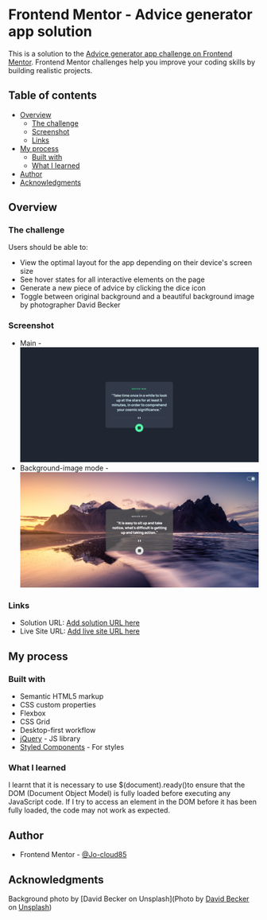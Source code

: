 # Frontend Mentor - Advice generator app solution

This is a solution to the [Advice generator app challenge on Frontend Mentor](https://www.frontendmentor.io/challenges/advice-generator-app-QdUG-13db). Frontend Mentor challenges help you improve your coding skills by building realistic projects.

## Table of contents

- [Overview](#overview)
  - [The challenge](#the-challenge)
  - [Screenshot](#screenshot)
  - [Links](#links)
- [My process](#my-process)
  - [Built with](#built-with)
  - [What I learned](#what-i-learned)
- [Author](#author)
- [Acknowledgments](#acknowledgments)

## Overview

### The challenge

Users should be able to:

- View the optimal layout for the app depending on their device's screen size
- See hover states for all interactive elements on the page
- Generate a new piece of advice by clicking the dice icon
- Toggle between original background and a beautiful background image by photographer David Becker

### Screenshot

- Main - ![./images/main.png](./images/main.png)
- Background-image mode - ![./images/bg-img-mode.png](./images/bg-img-mode.png)

### Links

- Solution URL: [Add solution URL here](https://your-solution-url.com)
- Live Site URL: [Add live site URL here](https://your-live-site-url.com)

## My process

### Built with

- Semantic HTML5 markup
- CSS custom properties
- Flexbox
- CSS Grid
- Desktop-first workflow
- [jQuery](https://reactjs.org/) - JS library
- [Styled Components](https://styled-components.com/) - For styles

### What I learned

I learnt that it is necessary to use $(document).ready()to ensure that the DOM (Document Object Model) is fully loaded before executing any JavaScript code. If I try to access an element in the DOM before it has been fully loaded, the code may not work as expected.

## Author

- Frontend Mentor - [@Jo-cloud85](https://www.frontendmentor.io/profile/Jo-cloud85)

## Acknowledgments

Background photo by [David Becker on Unsplash](Photo by <a href="https://unsplash.com/@beckerworks?utm_source=unsplash&utm_medium=referral&utm_content=creditCopyText">David Becker</a> on <a href="https://unsplash.com/photos/x_mbiZ99ay8?utm_source=unsplash&utm_medium=referral&utm_content=creditCopyText">Unsplash</a>)
